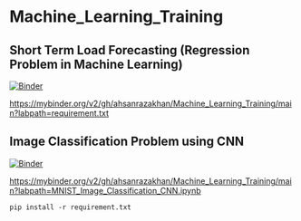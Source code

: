 # Machine_Learning_Training

## Short Term Load Forecasting (Regression Problem in Machine Learning)
[![Binder](https://mybinder.org/badge_logo.svg)](https://mybinder.org/v2/gh/ahsanrazakhan/Machine_Learning_Training/main?labpath=Applied_Machine_Learning_for_Regression.ipynb)

https://mybinder.org/v2/gh/ahsanrazakhan/Machine_Learning_Training/main?labpath=requirement.txt

## Image Classification Problem using CNN

[![Binder](https://mybinder.org/badge_logo.svg)](https://mybinder.org/v2/gh/ahsanrazakhan/Machine_Learning_Training/main?labpath=MNIST_Image_Classification_CNN.ipynb)

https://mybinder.org/v2/gh/ahsanrazakhan/Machine_Learning_Training/main?labpath=MNIST_Image_Classification_CNN.ipynb

```
pip install -r requirement.txt
```
